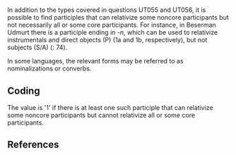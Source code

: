 # [](ParameterTable?__template__=property.md&property=Name#cldf:UT057)

In addition to the types covered in questions UT055 and UT056, it is possible to find participles that can relativize 
some noncore participants but not necessarily all or some core participants. For instance, in Beserman Udmurt there is 
a participle ending in *-n*, which can be used to relativize instrumentals and direct objects (P) (1a and 1b, respectively), 
but not subjects (S/A) ([](Source?ref&with_internal_ref_link#cldf:shagal_overview_2018): 74).

[](ExampleTable?example_id=1a&with_internal_ref_link#cldf:UT057-1a)

[](ExampleTable?example_id=1b&with_internal_ref_link#cldf:UT057-1b)

In some languages, the relevant forms may be referred to as nominalizations or converbs.

## Coding

The value is '1' if there is at least one such participle that can relativize some noncore participants but cannot relativize all or some core participants.

## References

[](Source?cited_only#cldf:__all__)
